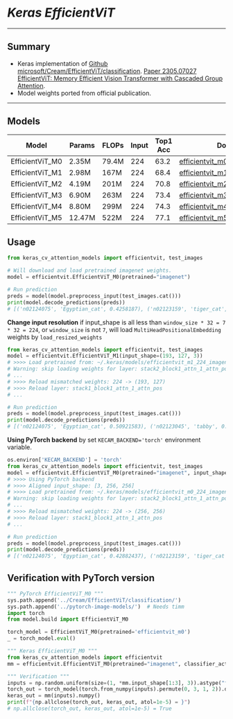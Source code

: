 # ___Keras EfficientViT___
***

## Summary
  - Keras implementation of [Github microsoft/Cream/EfficientViT/classification](https://github.com/microsoft/Cream/tree/main/EfficientViT/classification). [Paper 2305.07027 EfficientViT: Memory Efficient Vision Transformer with Cascaded Group Attention](https://arxiv.org/abs/2305.07027).
  - Model weights ported from official publication.
***

## Models
  | Model           | Params | FLOPs | Input | Top1 Acc | Download |
  | --------------- | ------ | ----- | ----- | -------- | -------- |
  | EfficientViT_M0 | 2.35M  | 79.4M | 224   | 63.2     | [efficientvit_m0_224_imagenet.h5](https://github.com/leondgarse/keras_cv_attention_models/releases/download/efficientvit/efficientvit_m0_224_imagenet.h5) |
  | EfficientViT_M1 | 2.98M  | 167M  | 224   | 68.4     | [efficientvit_m1_224_imagenet.h5](https://github.com/leondgarse/keras_cv_attention_models/releases/download/efficientvit/efficientvit_m1_224_imagenet.h5) |
  | EfficientViT_M2 | 4.19M  | 201M  | 224   | 70.8     | [efficientvit_m2_224_imagenet.h5](https://github.com/leondgarse/keras_cv_attention_models/releases/download/efficientvit/efficientvit_m2_224_imagenet.h5) |
  | EfficientViT_M3 | 6.90M  | 263M  | 224   | 73.4     | [efficientvit_m3_224_imagenet.h5](https://github.com/leondgarse/keras_cv_attention_models/releases/download/efficientvit/efficientvit_m3_224_imagenet.h5) |
  | EfficientViT_M4 | 8.80M  | 299M  | 224   | 74.3     | [efficientvit_m4_224_imagenet.h5](https://github.com/leondgarse/keras_cv_attention_models/releases/download/efficientvit/efficientvit_m4_224_imagenet.h5) |
  | EfficientViT_M5 | 12.47M | 522M  | 224   | 77.1     | [efficientvit_m5_224_imagenet.h5](https://github.com/leondgarse/keras_cv_attention_models/releases/download/efficientvit/efficientvit_m5_224_imagenet.h5) |

## Usage
  ```py
  from keras_cv_attention_models import efficientvit, test_images

  # Will download and load pretrained imagenet weights.
  model = efficientvit.EfficientViT_M0(pretrained="imagenet")

  # Run prediction
  preds = model(model.preprocess_input(test_images.cat()))
  print(model.decode_predictions(preds))
  # [('n02124075', 'Egyptian_cat', 0.4258187), ('n02123159', 'tiger_cat', 0.14353083), ...]
  ```
  **Change input resolution** if input_shape is all less than `window_size * 32 = 7 * 32 = 224`, or `window_size` is not `7`, will load `MultiHeadPositionalEmbedding` weights by `load_resized_weights`
  ```py
  from keras_cv_attention_models import efficientvit, test_images
  model = efficientvit.EfficientViT_M1(input_shape=(193, 127, 3))
  # >>>> Load pretrained from: ~/.keras/models/efficientvit_m1_224_imagenet.h5
  # Warning: skip loading weights for layer: stack2_block1_attn_1_attn_pos, required weights: [[28]], provided: [(49,)]
  # ...
  # >>>> Reload mismatched weights: 224 -> (193, 127)
  # >>>> Reload layer: stack1_block1_attn_1_attn_pos
  # ...

  # Run prediction
  preds = model(model.preprocess_input(test_images.cat()))
  print(model.decode_predictions(preds))
  # [('n02124075', 'Egyptian_cat', 0.50921583), ('n02123045', 'tabby', 0.14553155), ...]
  ```
  **Using PyTorch backend** by set `KECAM_BACKEND='torch'` environment variable.
  ```py
  os.environ['KECAM_BACKEND'] = 'torch'
  from keras_cv_attention_models import efficientvit, test_images
  model = efficientvit.EfficientViT_M0(pretrained="imagenet", input_shape=(256, 256, 3), window_size=8)
  # >>>> Using PyTorch backend
  # >>>> Aligned input_shape: [3, 256, 256]
  # >>>> Load pretrained from: ~/.keras/models/efficientvit_m0_224_imagenet.h5
  # Warning: skip loading weights for layer: stack2_block1_attn_1_attn_pos, required weights: [[64]], provided: [(49,)]
  # ...
  # >>>> Reload mismatched weights: 224 -> (256, 256)
  # >>>> Reload layer: stack1_block1_attn_1_attn_pos
  # ...

  # Run prediction
  preds = model(model.preprocess_input(test_images.cat()))
  print(model.decode_predictions(preds))
  # [('n02124075', 'Egyptian_cat', 0.42882437), ('n02123159', 'tiger_cat', 0.15752947), ...]
  ```  
## Verification with PyTorch version
  ```py
  """ PyTorch EfficientViT_M0 """
  sys.path.append('../Cream/EfficientViT/classification/')
  sys.path.append('../pytorch-image-models/')  # Needs timm
  import torch
  from model.build import EfficientViT_M0

  torch_model = EfficientViT_M0(pretrained='efficientvit_m0')
  _ = torch_model.eval()

  """ Keras EfficientViT_M0 """
  from keras_cv_attention_models import efficientvit
  mm = efficientvit.EfficientViT_M0(pretrained="imagenet", classifier_activation=None)

  """ Verification """
  inputs = np.random.uniform(size=(1, *mm.input_shape[1:3], 3)).astype("float32")
  torch_out = torch_model(torch.from_numpy(inputs).permute(0, 3, 1, 2)).detach().numpy()
  keras_out = mm(inputs).numpy()
  print(f"{np.allclose(torch_out, keras_out, atol=1e-5) = }")
  # np.allclose(torch_out, keras_out, atol=1e-5) = True
  ```
